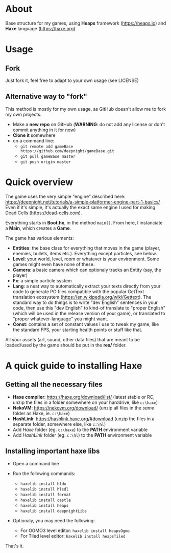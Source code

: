 # About

Base structure for my games, using **Heaps** framework (https://heaps.io) and **Haxe** language (https://haxe.org).

# Usage

## Fork

Just fork it, feel free to adapt to your own usage (see LICENSE)

## Alternative way to "fork"

This method is mostly for my own usage, as GitHub doesn't allow me to fork my own projects.

- Make a **new repo** on GitHub (**WARNING**: do not add any license or don't commit anything in it for now)
- **Clone it** somewhere
- on a command line:
  - `git remote add gameBase https://github.com/deepnight/gameBase.git`
  - `git pull gameBase master`
  - `git push origin master`

# Quick overview

The game uses the very simple "engine" described here: https://deepnight.net/tutorials/a-simple-platformer-engine-part-1-basics/
Even if it's simple, it's actually the exact same engine I used for making Dead Cells (https://dead-cells.com).

Everything starts in **Boot.hx**, in the method `main()`. From here, I instanciate a **Main**, which creates a **Game**.

The game has various elements:
- **Entities**: the base class for everything that moves in the game (player, enemies, bullets, items etc.). Everything except particles, see below.
- **Level**: your world, level, room or whatever is your environment. Some games might even have none of these.
- **Camera**: a basic camera which can optionaly tracks an Entity (say, the player)
- **Fx**: a simple particle system
- **Lang**: a neat way to automatically extract your texts directly from your code to generate PO files compatible with the popular GetText translation ecosystem (https://en.wikipedia.org/wiki/Gettext). The standard way to do things is to write "dev English" sentences in your code, then use this "dev English" to kind-of translate to "proper English" (which will be used in the release version of your game), or translated to "proper whatever-language" you might want.
- **Const**: contains a set of constant values I use to tweak my game, like the standard FPS, your starting health points or stuff like that.

All your assets (art, sound, other data files) that are meant to be loaded/used by the game should be put in the **res/** folder.

# A quick guide to installing Haxe

## Getting all the necessary files

 - **Haxe compiler**: https://haxe.org/download/list/ (latest stable or RC, unzip the files in a folder somewhere on your harddrive, like `c:\haxe`)
 - **NekoVM**: https://nekovm.org/download/ (unzip all files in the *same* folder as Haxe, ie. `c:\haxe`)
 - **HashLink**: https://hashlink.haxe.org/#download (unzip the files in a separate folder, somewhere else, like `c:\hl`)
 - Add *Haxe* folder (eg. `c:\haxe`) to the **PATH** environment variable
 - Add *HashLink* folder (eg. `c:\hl`) to the **PATH** environment variable

## Installing important haxe libs

- Open a command line
- Run the following commands:
    - `haxelib install hldx`
    - `haxelib install hlsdl`
    - `haxelib install format`
    - `haxelib install castle`
    - `haxelib install heaps`
    - `haxelib install deepnightLibs`

- Optionaly, you may need the following:
    - For OGMO3 level editor: `haxelib install heapsOgmo`
    - For Tiled level editor: `haxelib install heapsTiled`

That's it.
